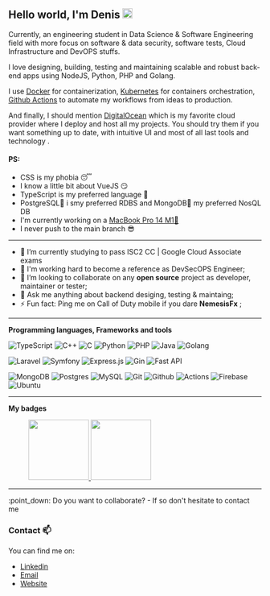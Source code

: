 ## Hello world, I'm Denis <img src="https://media.giphy.com/media/hvRJCLFzcasrR4ia7z/giphy.gif" width="20px">

Currently, an engineering student in Data Science & Software Engineering field with more focus on software & data security, software tests, Cloud Infrastructure and DevOPS stuffs.

I love designing, building, testing and maintaining scalable and robust back-end apps using NodeJS, Python, PHP and Golang.

I use [Docker](https://docs.docker.com/) for containerization, [Kubernetes](https://kubernetes.io/docs/home/) for containers orchestration, [Github Actions](https://github.com/features/actions) to automate my workflows from ideas to production.

And finally, I should mention [DigitalOcean](https://www.digitalocean.com/?refcode=1ab2e4cb3425&utm_campaign=Referral_Invite&utm_medium=Referral_Program&utm_source=badge) which is my favorite cloud provider where I deploy and host all my projects. You should try them if you want something up to date, with intuitive UI and most of all last tools and technology .

#### PS: 
* CSS is my phobia 😴
* I know a little bit about VueJS 😏
* TypeScript is my preferred language 🤌
* PostgreSQL👾 i smy preferred RDBS and MongoDB🤖 my preferred NosQL DB
* I'm currently working on a [MacBook Pro 14 M1🫠](https://www.apple.com/fr/macbook-pro-14-and-16/)
* I never push to the main branch 😎
---

- 🌱 I’m currently studying to pass ISC2 CC | Google Cloud Associate exams 
- 🎯 I'm working hard to become a reference as DevSecOPS Engineer;
- 👯 I’m looking to collaborate on any **open source** project as developer, maintainer or tester;
- 💬 Ask me anything about backend desiging, testing & maintaing;
- ⚡ Fun fact: Ping me on Call of Duty mobile if you dare **NemesisFx** ;

---
**Programming languages, Frameworks and tools**

![TypeScript](https://img.shields.io/badge/typescript-%23007ACC.svg?style=for-the-badge&logo=typescript&logoColor=white) ![C++](https://img.shields.io/badge/c++-%2300599C.svg?style=for-the-badge&logo=c%2B%2B&logoColor=white) ![C](https://img.shields.io/badge/c-%2300599C.svg?style=for-the-badge&logo=c&logoColor=white) ![Python](https://img.shields.io/badge/python-%2314354C.svg?style=for-the-badge&logo=python&logoColor=yellow) ![PHP](https://img.shields.io/badge/php-%23777BB4.svg?style=for-the-badge&logo=php&logoColor=white) ![Java](https://img.shields.io/badge/java-%23E34F26.svg?style=for-the-badge&logo=java&logoColor=white) ![Golang](https://img.shields.io/badge/golang-%23007ACC.svg?style=for-the-badge&logo=go&logoColor=dark)

![Laravel](https://img.shields.io/badge/laravel-%23FF2D20.svg?style=for-the-badge&logo=laravel&logoColor=white) ![Symfony](https://img.shields.io/badge/symfony-%23777BB4.svg?style=for-the-badge&logo=symfony&logoColor=white)  ![Express.js](https://img.shields.io/badge/express.js-%23404d59.svg?style=for-the-badge&logo=express&logoColor=%2361DAFB)  ![Gin](https://img.shields.io/badge/gin-%23316192.svg?style=for-the-badge&logo=go&logoColor=white) ![Fast API](https://img.shields.io/badge/fastapi-FCC624.svg?style=for-the-badge&logo=fastapi&logoColor=white)

![MongoDB](https://img.shields.io/badge/MongoDB-%234ea94b.svg?style=for-the-badge&logo=mongodb&logoColor=white) ![Postgres](https://img.shields.io/badge/postgres-%23316192.svg?style=for-the-badge&logo=postgresql&logoColor=white) ![MySQL](https://img.shields.io/badge/mysql-%23F05033.svg?style=for-the-badge&logo=postgresql&logoColor=white) 
![Git](https://img.shields.io/badge/git-%23F05033.svg?style=for-the-badge&logo=git&logoColor=white) ![Github](https://img.shields.io/badge/github-%23121011.svg?style=for-the-badge&logo=github&logoColor=white) ![Actions](https://img.shields.io/badge/githubactions-%232671E5.svg?style=for-the-badge&logo=githubactions&logoColor=white) ![Firebase](https://img.shields.io/badge/firebase-%23039BE5.svg?style=for-the-badge&logo=firebase) ![Ubuntu](https://img.shields.io/badge/Ubuntu-FCC624?style=for-the-badge&logo=linux&logoColor=black)

---
**My badges**
<figure>
  <a href="https://api.badgr.io/public/assertions/22JPp_tsRTazEW65LiJPWA?identity__email=akpagnonited%40outlook.com" target="_blank">
     <img width="120px" height="120px" src="https://api.badgr.io/public/assertions/22JPp_tsRTazEW65LiJPWA/image">
  </a>
    <a href="https://www.credly.com/badges/6b64fa0a-e2bc-418a-acd9-d7ed71c635e8/public_url" target="_blank">
     <img width="120px" height="120px" src="https://images.credly.com/size/220x220/images/3829db50-49a8-4f30-85c5-639ffc4a7b2f/image.png">
  </a>
</figure>
<hr/>
:point_down: Do you want to collaborate? - If so don't hesitate to contact me 


### Contact 📫
You can find me on:
* [Linkedin](https://www.linkedin.com/in/denis-akpagnonite-49868b171/)
* [Email](mailto:akpagnonited@outlook.com)
* [Website](https://denisakp.com/)

